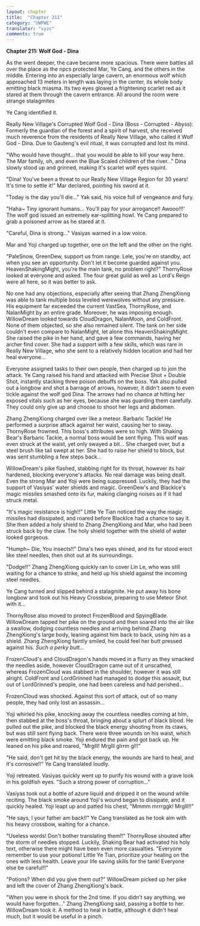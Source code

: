 ```yaml
---
layout: chapter
title:  "Chapter 211"
category: "VWPWE"
translator: "syzc"
comments: true
---
```


**Chapter 211: Wolf God - Dina**

As the went deeper, the cave became more spacious. There were battles all over the place as the npcs protected Mar, Ye Cang, and the others in the middle. Entering into an especially large cavern, an enormous wolf which approached 13 meters in length was laying in the center, its whole body emitting black miasma. Its two eyes glowed a frightening scarlet red as it stared at them through the cavern entrance. All around the room were strange stalagmites

Ye Cang identified it.

Really New Village's Corrupted Wolf God - Dina (Boss - Corrupted - Abyss): Formerly the guardian of the forest and a spirit of harvest, she received much reverence from the residents of Really New Village, who called it Wolf God - Dina. Due to Gauteng's evil ritual, it was corrupted and lost its mind.

"Who would have thought... that you would be able to kill your way here. The Mar family, oh, and even the Blue Scaled children of the river..." Dina slowly stood up and grinned, making it's scarlet wolf eyes squint.

"Dina! You've been a threat to our Really New Village Region for 30 years! It's time to settle it!" Mar declared, pointing his sword at it.

"Today is the day you'll die..." Yak said, his voice full of vengeance and fury.

"Haha~ Tiny ignorant humans... You'll pay for your arrogance!! Awooo!!!' The wolf god issued an extremely ear-splitting howl. Ye Cang prepared to grab a poisoned arrow as he stared at it.

"Careful, Dina is strong..." Vasiyas warned in a low voice.

Mar and Yoji charged up together, one on the left and the other on the right. 

"PaleSnow, GreenDew, support us from range. Lele, you're on standby, act when you see an opportunity. Don't let it become guarded against you. HeavenShakingMight, you're the main tank, no problem right?" ThornyRose looked at everyone and asked. The four great guild as well as Lord's Reign were all here, so it was better to ask.

No one had any objections, especially after seeing that Zhang ZhengXiong was able to tank multiple boss leveled werewolves without any pressure. His equipment far exceeded the current VastSea, ThornyRose, and NalanMight by an entire grade. Moreover, he was imposing enough. WillowDream looked towards CloudDragon, NalanMoon, and ColdFront. None of them objected, so she also remained silent. The tank on her side couldn't even compare to NalanMight, let alone this HeavenShakingMight. She raised the pike in her hand, and gave a few commands, having her archer find cover. She had a support with a few skills, which was rare in Really New Village, who she sent to a relatively hidden location and had her heal everyone...

Everyone assigned tasks to their own people, then charged up to join the attack. Ye Cang raised his hand and attacked with Precise Shot + Double Shot, instantly stacking three poison debuffs on the boss. Yak also pulled out a longbow and shot a barrage of arrows, however, it didn't seem to even tickle against the wolf god Dina. The arrows had no chance at hitting her exposed vitals such as her eyes, because she was guarding them carefully. They could only give up and choose to shoot her legs and abdomen.

Zhang ZhengXiong charged over like a meteor. Barbaric Tackle! He performed a surprise attack against her waist, causing her to sway. ThornyRose frowned. This boss's attributes were so high. With Shaking Bear's Barbaric Tackle, a normal boss would be sent flying. This wolf was even struck at the waist, yet only swayed a bit... She charged over, but a steel brush like tail swept at her. She had to raise her shield to block, but was sent stumbling a few steps back...

WillowDream's pike flashed, stabbing right for its throat, however its hair hardened, blocking everyone's attacks. No real damage was being dealt. Even the strong Mar and Yoji were being suppressed. Luckily, they had the support of Vasiyas' water shields and magic. GreenDew's and BlackIce's magic missiles smashed onto its fur, making clanging noises as if it had struck metal.

"It's magic resistance is high!!" Little Ye Tian noticed the way the magic missiles had dissipated, and roared before BlackIce had a chance to say it. She then added a holy shield to Zhang ZhengXiong and Mar, who had been struck back by the claw. The holy shield together with the shield of water looked gorgeous.

"Humph~ Die, You insects!!" Dina's two eyes shined, and its fur stood erect like steel needles, then shot out at its surroundings.

"Dodge!!" Zhang ZhengXiong quickly ran to cover Lin Le, who was still waiting for a chance to strike, and held up his shield against the incoming steel needles.

Ye Cang turned and slipped behind a stalagmite. He put away his bone longbow and took out his Heavy Crossbow, preparing to use Meteor Shot with it...

ThornyRose also moved to protect FrozenBlood and SpyingBlade. WillowDream tapped her pike on the ground and then soared into the air like a swallow, dodging countless needles and arriving behind Zhang ZhengXiong's large body, leaning against him back to back, using him as a shield. Zhang ZhengXiong faintly smiled, he could feel her butt pressed against his. *Such a perky butt...*

FrozenCloud's and CloudDragon's hands moved in a flurry as they smacked the needles aside, however CloudDragon came out of it unscathed, whereas FrozenCloud was stabbed in the shoulder, however it was still alright. ColdFront and LordGrinned had managed to dodge this assault, but out of LordGrinned's people, one had been careless and had perished...

FrozenCloud was shocked. Against this sort of attack, out of so many people, they had only lost an assassin...

Yoji whirled his pike, knocking away the countless needles coming at him, then stabbed at the boss's throat, bringing about a splurt of black blood. He pulled out the pike, and blocked the black energy shooting from its claws, but was still sent flying back. There were three wounds on his waist, which were emitting black smoke. Yoji endured the pain and got back up. He leaned on his pike and roared, "Mrglll! Mrglll glrrm gl!!"

"He said, don't get hit by the black energy, the wounds are hard to heal, and it's corrosive!!" Ye Cang translated loudly.

Yoji retreated. Vasiyas quickly went up to purify his wound with a grave look in his goldfish eyes. "Such a strong power of corruption..."

Vasiyas took out a bottle of azure liquid and dripped it on the wound while reciting. The black smoke around Yoji's wound began to dissipate, and it quickly healed. Yoji leapt up and patted his chest, "Mmmm mrrrggk! Mrglll!!"

"He says, I your father am back!!" Ye Cang translated as he took aim with his heavy crossbow, waiting for a chance.

"Useless words! Don't bother translating them!!" ThornyRose shouted after the storm of needles stopped. Luckily, Shaking Bear had activated his holy text, otherwise there might have been even more casualties. "Everyone remember to use your potions! Little Ye Tian, prioritize your healing on the ones with less health. Leave your life saving skills for the tank! Everyone else be careful!!"

"Potions? When did you give them out?" WillowDream picked up her pike and left the cover of Zhang ZhengXiong's back.

"When you were in shock for the 2nd time. If you didn't say anything, we would have forgotten..." Zhang ZhengXiong said, passing a bottle to her. WillowDream took it. A method to heal in battle, although it didn't heal much, but it would be useful in a pinch.
